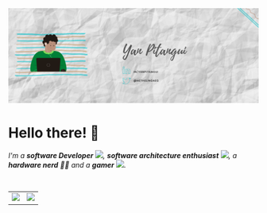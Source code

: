 <div><img src="https://github.com/yanpitangui/yanpitangui/blob/main/capa.png"/></div>
<div>
  <h1>Hello there! 👋</h1>
  <p>
  <em>
    I'm a <b>software Developer</b> <img src="https://github.com/TheDudeThatCode/TheDudeThatCode/blob/master/Assets/Developer.gif" width="30px">, <b>software architecture    enthusiast</b>&nbsp;<img src="https://github.com/TheDudeThatCode/TheDudeThatCode/blob/master/Assets/Designer.gif" width="36px">, a <b>hardware nerd</b> 👨‍💻 and a <b>gamer</b>&nbsp;<img src="https://github.com/TheDudeThatCode/TheDudeThatCode/blob/master/Assets/Mario_Hello_Big.gif" width="30px">.
  </em>  
</p>
<br>
</div>

<table>
  <tr>
    <td width="50%"><img height="100%" src="https://github-readme-stats.vercel.app/api/top-langs/?username=yanpitangui&hide=html&layout=compact&theme=onedark" />  
    </td>
    <td width="50%"><img height="100%" src="https://github-readme-stats.vercel.app/api?username=yanpitangui&theme=onedark"/>  </td>
  </tr>
</table>
